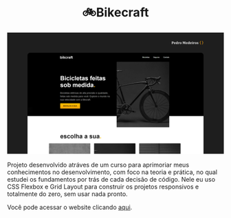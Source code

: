 <h1 align="center">
  🚲Bikecraft
</h1>

![Demonstração do site](/bikcraft.png)

Projeto desenvolvido atráves de um curso para aprimoriar meus conhecimentos no desenvolvimento, com foco na teoria e prática, no qual estudei os fundamentos por trás de cada decisão de código. Nele eu uso CSS Flexbox e Grid Layout para construir os projetos responsivos e totalmente do zero, sem usar nada pronto.

Você pode acessar o website clicando <a href="https://pedromedeiros1008.github.io/bikecraft/" target="" alt="">aqui</a>.


